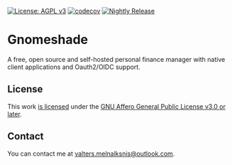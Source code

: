 [![License: AGPL v3](https://img.shields.io/badge/License-AGPL%20v3-blue.svg)](https://www.gnu.org/licenses/agpl-3.0)
[![codecov](https://codecov.io/gh/VMelnalksnis/Gnomeshade/branch/master/graph/badge.svg?token=5GWIPI74DO)](https://codecov.io/gh/VMelnalksnis/Gnomeshade)
[![Nightly Release](https://github.com/VMelnalksnis/Gnomeshade/actions/workflows/nightly.yml/badge.svg)](https://github.com/VMelnalksnis/Gnomeshade/actions/workflows/nightly.yml)

# Gnomeshade

A free, open source and self-hosted personal finance manager with native client applications and Oauth2/OIDC support.

## License

This work [is licensed](LICENSE.txt) 
under the [GNU Affero General Public License v3.0 or later](https://www.gnu.org/licenses/agpl-3.0.html).

## Contact

You can contact me at [valters.melnalksnis@outlook.com](mailto:valters.melnalksnis@outlook.com).
